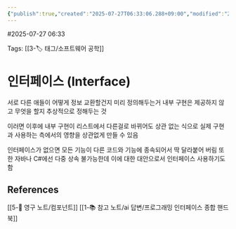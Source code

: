```yaml
---
{"publish":true,"created":"2025-07-27T06:33:06.288+09:00","modified":"2025-08-06T21:03:23.250+09:00","cssclasses":""}
---
```


#2025-07-27 06:33

Tags: [[3-🏷️ 태그/소프트웨어 공학]]

# 인터페이스 (Interface)
서로 다른 애들이 어떻게 정보 교환할건지 미리 정의해두는거
내부 구현은 제공하지 않고 무엇을 할지 추상적으로 정해두는 것

이러면 이후에 내부 구현이 리스트에서 다른걸로 바뀌어도 상관 없는 식으로
실제 구현과 사용하는 측에서의 영향을 상관없게 만들 수 있음

인터페이스가 없으면 모든 기능이 다른 코드와 기능에 종속되어서 딱 달라붙어 버림
또한 자바나 C#에선 다중 상속 불가능한데 이에 대한 대안으로서 인터페이스 사용하기도 함

## References
 [[5-💎 영구 노트/컴포넌트]]
 [[1-📚 참고 노트/ai 답변/프로그래밍 인터페이스 종합 핸드북]]